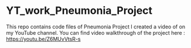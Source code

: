 # YT_work_Pneumonia_Project
This repo contains code files of Pneumonia Project I created a video of on my YouTube channel. You can find video walkthrough of the project here : https://youtu.be/Z6MUvVtsR-s
